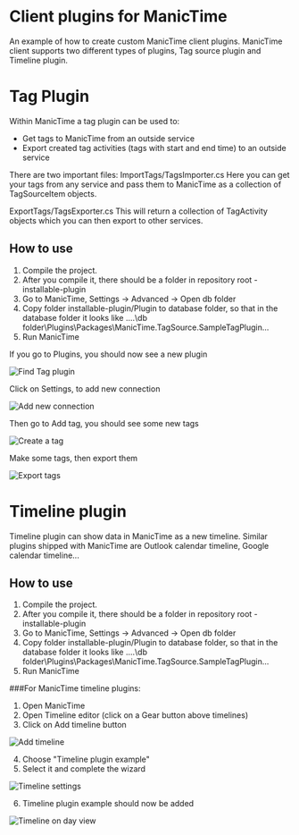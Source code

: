 Client plugins for ManicTime
===============================

An example of how to create custom ManicTime client plugins. ManicTime client supports two different types of plugins, Tag source plugin and Timeline plugin.

Tag Plugin
====================

Within ManicTime a tag plugin can be used to:
- Get tags to ManicTime from an outside service
- Export created tag activities (tags with start and end time) to an outside service

There are two important files:
ImportTags/TagsImporter.cs
Here you can get your tags from any service and pass them to ManicTime as a collection of TagSourceItem objects.

ExportTags/TagsExporter.cs
This will return a collection of TagActivity objects which you can then export to other services.


How to use
----------

1. Compile the project.
2. After you compile it, there should be a folder in repository root - installable-plugin
3. Go to ManicTime, Settings -> Advanced -> Open db folder
4. Copy folder installable-plugin/Plugin to database folder, so that in the database folder it looks like
....\db folder\Plugins\Packages\ManicTime.TagSource.SampleTagPlugin\...
5. Run ManicTime

If you go to Plugins, you should now see a new plugin

![Find Tag plugin](http://manictimecdn.blob.core.windows.net/images/github/tag-plugin-installed.png)

Click on Settings, to add new connection

![Add new connection](http://manictimecdn.blob.core.windows.net/images/github/tag-plugin-settings.png)

Then go to Add tag, you should see some new tags

![Create a tag](http://manictimecdn.blob.core.windows.net/images/github/tag-plugin-imported-tags.png)

Make some tags, then export them

![Export tags](http://manictimecdn.blob.core.windows.net/images/github/tag-plugin-export-tags.png)


Timeline plugin
===============

Timeline plugin can show data in ManicTime as a new timeline. Similar plugins shipped with ManicTime are Outlook calendar timeline, Google calendar timeline...

How to use
----------

1. Compile the project.
2. After you compile it, there should be a folder in repository root - installable-plugin
3. Go to ManicTime, Settings -> Advanced -> Open db folder
4. Copy folder installable-plugin/Plugin to database folder, so that in the database folder it looks like
....\db folder\Plugins\Packages\ManicTime.TagSource.SampleTagPlugin\...
5. Run ManicTime

###For ManicTime timeline plugins:
 1. Open ManicTime
 2. Open Timeline editor (click on a Gear button above timelines)
 3. Click on Add timeline button
 
   ![Add timeline](http://manictimecdn.blob.core.windows.net/images/github/timeline-plugin-add.png)

 4. Choose "Timeline plugin example"
 5. Select it and complete the wizard

   ![Timeline settings](http://manictimecdn.blob.core.windows.net/images/github/timeline-plugin-settings.png)

 6. Timeline plugin example should now be added

   ![Timeline on day view](http://manictimecdn.blob.core.windows.net/images/github/timeline-plugin-day-view.png)
